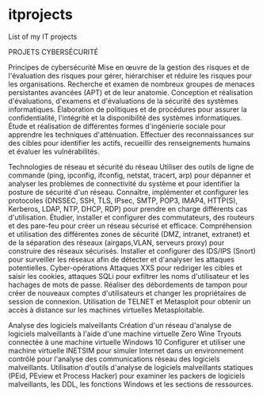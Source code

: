# itprojects
List of my IT projects

PROJETS  CYBERSÉCURITÉ

Principes de cybersécurité
Mise en œuvre de la gestion des risques et de l'évaluation des risques pour gérer, hiérarchiser et réduire les risques pour les organisations. 
Recherche et examen de nombreux groupes de menaces persistantes avancées (APT) et de leur anatomie.
Conception et réalisation d'évaluations, d'examens et d'évaluations de la sécurité des systèmes informatiques.
Élaboration de politiques et de procédures pour assurer la confidentialité, l'intégrité et la disponibilité des systèmes informatiques.
Étude et réalisation de différentes formes d'ingénierie sociale pour apprendre les techniques d'atténuation.
Effectuer des reconnaissances sur des cibles pour identifier les actifs, recueillir des renseignements humains et évaluer les vulnérabilités.

Technologies de réseau et sécurité du réseau 
Utiliser des outils de ligne de commande (ping, ipconfig, ifconfig, netstat, tracert, arp) pour dépanner et analyser les problèmes de connectivité du système et pour identifier la posture de sécurité d'un réseau.
Connaître, implémenter et configurer les protocoles (DNSSEC, SSH, TLS, IPsec, SMTP, POP3, IMAP4, HTTP(S), Kerberos, LDAP, NTP, DHCP, RDP) pour prendre en charge différents cas d'utilisation.
Étudier, installer et configurer des commutateurs, des routeurs et des pare-feu pour créer un réseau sécurisé et efficace.
Compréhension et utilisation des différentes zones de sécurité (DMZ, intranet, extranet) et de la séparation des réseaux (airgaps,VLAN, serveurs proxy) pour construire des réseaux sécurisés.
Installer et configurer des IDS/IPS (Snort) pour surveiller les réseaux afin de détecter et d'analyser les attaques potentielles.
Cyber-opérations 
Attaques XXS pour rediriger les cibles et saisir les cookies, attaques SQLi pour exfiltrer les noms d'utilisateur et les hachages de mots de passe.
Réaliser des débordements de tampon pour créer de nouveaux comptes d'utilisateurs et changer les propriétaires de session de connexion.
Utilisation de TELNET et Metasploit pour obtenir un accès à distance sur les machines virtuelles Metasploitable.

Analyse des logiciels malveillants 
Création d'un réseau d'analyse de logiciels malveillants à l'aide d'une machine virtuelle Zero Wine Tryouts connectée à une machine virtuelle Windows 10
Configurer et utiliser une machine virtuelle INETSIM pour simuler Internet dans un environnement contrôlé pour l'analyse des communications réseau des logiciels malveillants.
Utilisation d'outils d'analyse de logiciels malveillants statiques (PEid, PEview et Process Hacker) pour examiner les packers de logiciels malveillants, les DDL, les fonctions Windows et les sections de ressources. 
